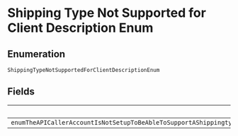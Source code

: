 
# Shipping Type Not Supported for Client Description Enum

## Enumeration

`ShippingTypeNotSupportedForClientDescriptionEnum`

## Fields

| Name |
|  --- |
| `enumTheAPICallerAccountIsNotSetupToBeAbleToSupportAShippingtypePICKUPINPERSONThisFeatureIsOnlySupportedForAHrefhttpswwwpaypalcomusbusinessplatformsandmarketplacesPayPalCommercePlatformForPlatformsAndMarketplacesa` |

